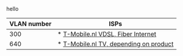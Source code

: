hello

| VLAN number | ISPs                                                                                                                          |
|-------------|-------------------------------------------------------------------------------------------------------------------------------|
| 300         | * [T-Mobile.nl VDSL, Fiber Internet](https://www.t-mobile.nl/klantenservice/thuis/internet-wifi/installeren/eigen-modem)      |
| 640         | * [T-Mobile.nl TV, depending on product](https://www.t-mobile.nl/klantenservice/thuis/internet-wifi/installeren/eigen-modem)  |

